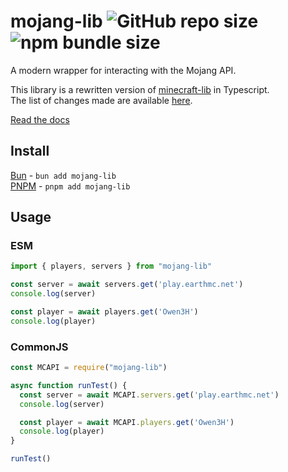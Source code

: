 # mojang-lib ![GitHub repo size](https://img.shields.io/github/repo-size/Owen3H/mojang-lib) ![npm bundle size](https://img.shields.io/bundlephobia/minzip/mojang-lib?label=minzip)

A modern wrapper for interacting with the Mojang API.<br><p>
This library is a rewritten version of [minecraft-lib](https://github.com/Emrio/minecraft-js) in Typescript.<br>
The list of changes made are available [here](/CHANGES.md).

[Read the docs](https://owen3h.github.io/mojang-lib)

## Install
[Bun](https://bun.sh) - `bun add mojang-lib`\
[PNPM](https://pnpm.io/installation#using-npm) - `pnpm add mojang-lib`<br>

## Usage

### ESM
```js
import { players, servers } from "mojang-lib"

const server = await servers.get('play.earthmc.net')
console.log(server)

const player = await players.get('Owen3H')
console.log(player)
```

### CommonJS
```js
const MCAPI = require("mojang-lib")

async function runTest() {
  const server = await MCAPI.servers.get('play.earthmc.net')
  console.log(server)

  const player = await MCAPI.players.get('Owen3H')
  console.log(player)
}

runTest()
```
